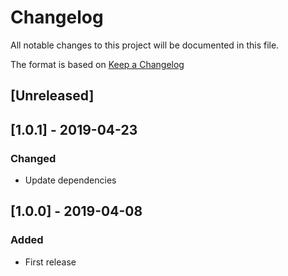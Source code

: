# Changelog

All notable changes to this project will be documented in this file.

The format is based on [Keep a Changelog](http://keepachangelog.com/en/1.0.0/)

## [Unreleased]

## [1.0.1] - 2019-04-23

### Changed

- Update dependencies

## [1.0.0] - 2019-04-08

### Added

- First release
